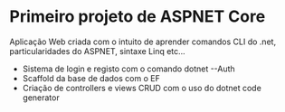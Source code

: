 # Primeiro projeto de ASPNET Core

Aplicação Web criada com o intuito de aprender comandos CLI do .net, particularidades do ASPNET, sintaxe Linq etc...
- Sistema de login e registo com o comando dotnet --Auth
- Scaffold da base de dados com o EF
- Criação de controllers e views CRUD com o uso do dotnet code generator
